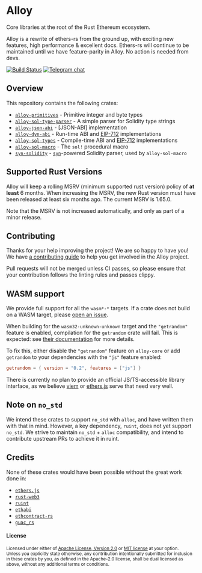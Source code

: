 # Alloy

Core libraries at the root of the Rust Ethereum ecosystem.

Alloy is a rewrite of ethers-rs from the ground up, with exciting new features,
high performance & excellent docs.
Ethers-rs will continue to be maintained until we have feature-parity in Alloy.
No action is needed from devs.

[![Build Status][actions-badge]][actions-url]
[![Telegram chat][telegram-badge]][telegram-url]

[actions-badge]: https://img.shields.io/github/actions/workflow/status/alloy-rs/core/ci.yml?branch=main&style=for-the-badge
[actions-url]: https://github.com/alloy-rs/core/actions?query=branch%3Amain
[telegram-badge]: https://img.shields.io/endpoint?color=neon&style=for-the-badge&url=https%3A%2F%2Ftg.sumanjay.workers.dev%2Fethers_rs
[telegram-url]: https://t.me/ethers_rs

## Overview

This repository contains the following crates:

- [`alloy-primitives`] - Primitive integer and byte types
- [`alloy-sol-type-parser`] - A simple parser for Solidity type strings
- [`alloy-json-abi`] - [JSON-ABI] implementation
- [`alloy-dyn-abi`] - Run-time ABI and [EIP-712] implementations
- [`alloy-sol-types`] - Compile-time ABI and [EIP-712] implementations
- [`alloy-sol-macro`] - The `sol!` procedural macro
- [`syn-solidity`] - [`syn`]-powered Solidity parser, used by `alloy-sol-macro`

[`alloy-primitives`]: ./crates/primitives
[`alloy-json-abi`]: ./crates/json-abi
[`alloy-sol-type-parser`]: ./crates/sol-type-parser
[`alloy-dyn-abi`]: ./crates/dyn-abi
[`alloy-sol-types`]: ./crates/sol-types
[`alloy-sol-macro`]: ./crates/sol-macro
[`syn-solidity`]: ./crates/syn-solidity
[EIP-712]: https://eips.ethereum.org/EIPS/eip-712
[`syn`]: https://github.com/dtolnay/syn

## Supported Rust Versions

<!--
When updating this, also update:
- .clippy.toml
- Cargo.toml
- .github/workflows/ci.yml
-->

Alloy will keep a rolling MSRV (minimum supported rust version) policy of **at
least** 6 months. When increasing the MSRV, the new Rust version must have been
released at least six months ago. The current MSRV is 1.65.0.

Note that the MSRV is not increased automatically, and only as part of a minor
release.

## Contributing

Thanks for your help improving the project! We are so happy to have you! We have
[a contributing guide](./CONTRIBUTING.md) to help you get involved in the
Alloy project.

Pull requests will not be merged unless CI passes, so please ensure that your
contribution follows the linting rules and passes clippy.

## WASM support

We provide full support for all the `wasm*-*` targets. If a crate does not
build on a WASM target, please [open an issue].

When building for the `wasm32-unknown-unknown` target and the `"getrandom"`
feature is enabled, compilation for the `getrandom` crate will fail. This is
expected: see [their documentation][getrandom] for more details.

To fix this, either disable the `"getrandom"` feature on `alloy-core` or add
`getrandom` to your dependencies with the `"js"` feature enabled:

```toml
getrandom = { version = "0.2", features = ["js"] }
```

There is currently no plan to provide an official JS/TS-accessible library
interface, as we believe [viem] or [ethers.js] serve that need very well.

[open an issue]: https://github.com/alloy-rs/core/issues/new/choose
[getrandom]: https://docs.rs/getrandom/#webassembly-support
[viem]: https://viem.sh
[ethers.js]: https://docs.ethers.io/v6/

## Note on `no_std`

We intend these crates to support `no_std` with `alloc`, and have written them
with that in mind. However, a key dependency, `ruint`, does not yet support
`no_std`. We strive to maintain `no_std` + `alloc` compatibility, and intend to
contribute upstream PRs to achieve it in ruint.

## Credits

None of these crates would have been possible without the great work done in:

- [`ethers.js`](https://github.com/ethers-io/ethers.js/)
- [`rust-web3`](https://github.com/tomusdrw/rust-web3/)
- [`ruint`](https://github.com/recmo/uint)
- [`ethabi`](https://github.com/rust-ethereum/ethabi)
- [`ethcontract-rs`](https://github.com/gnosis/ethcontract-rs/)
- [`guac_rs`](https://github.com/althea-net/guac_rs/)

#### License

<sup>
Licensed under either of <a href="LICENSE-APACHE">Apache License, Version
2.0</a> or <a href="LICENSE-MIT">MIT license</a> at your option.
</sup>

<br>

<sub>
Unless you explicitly state otherwise, any contribution intentionally submitted
for inclusion in these crates by you, as defined in the Apache-2.0 license,
shall be dual licensed as above, without any additional terms or conditions.
</sub>
